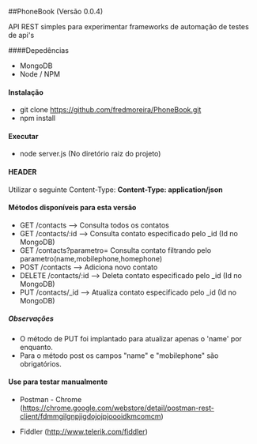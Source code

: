 ##PhoneBook (Versão 0.0.4)

API REST simples para experimentar frameworks de automação de testes de api's

####Depedências

* MongoDB
* Node / NPM

#### Instalação
* git clone https://github.com/fredmoreira/PhoneBook.git
* npm install

#### Executar

* node server.js (No diretório raiz do projeto)

#### HEADER

Utilizar o seguinte Content-Type: **Content-Type: application/json**

#### Métodos disponíveis para esta versão

* GET 	  /contacts 		 --> Consulta todos os contatos
* GET 	  /contacts/:id    --> Consulta contato especificado pelo _id (Id no MongoDB)
* GET	  /contacts?parametro=    Consulta contato filtrando pelo parametro(name,mobilephone,homephone)
* POST 	  /contacts 		 --> Adiciona novo contato
* DELETE  /contacts/:id	  --> Deleta contato especificado pelo _id (Id no MongoDB)
* PUT 	  /contacts/_id	 --> Atualiza contato especificado pelo _id (Id no MongoDB)

##### Observações
* O método de PUT foi implantado para atualizar apenas o 'name' por enquanto.
* Para o método post os campos "name" e "mobilephone" são obrigatórios.

#### Use para testar manualmente

* Postman - Chrome (https://chrome.google.com/webstore/detail/postman-rest-client/fdmmgilgnpjigdojojpjoooidkmcomcm)

* Fiddler (http://www.telerik.com/fiddler)

